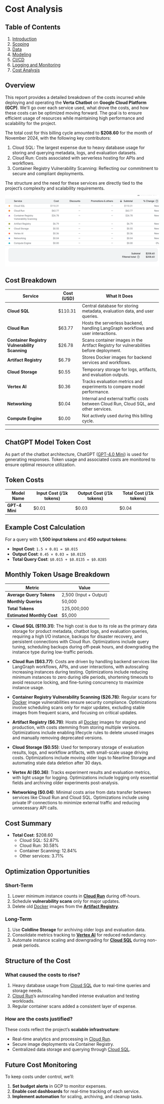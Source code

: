 # Cost Analysis

## Table of Contents
1. [Introduction](../project/1-introduction.md)
2. [Scoping](../project/2-scoping.md)
3. [Data](../project/3-data.md)
4. [Modeling](../project/4-modelling.md)
5. [CI/CD](../project/5-ci_cd.md)
6. [Logging and Monitoring](../project/6-logging.md)
7. [Cost Analysis](../project/7-cost_analysis.md)

## Overview

This report provides a detailed breakdown of the costs incurred while deploying and operating the **Verta Chatbot** on **Google Cloud Platform (GCP)**. We'll go over each service used, what drove the costs, and how these costs can be optimized moving forward. The goal is to ensure efficient usage of resources while maintaining high performance and scalability for the project.

The total cost for this billing cycle amounted to **$208.60** for the month of November 2024, with the following key contributors:
1. Cloud SQL: The largest expense due to heavy database usage for storing and querying metadata, logs, and evaluation datasets.
2. Cloud Run: Costs associated with serverless hosting for APIs and workflows.
3. Container Registry Vulnerability Scanning: Reflecting our commitment to secure and compliant deployments.

The structure and the need for these services are directly tied to the project’s complexity and scalability requirements.

![Google Cloud Cost ](../images/13.png)

## Cost Breakdown

| **Service**                                  | **Cost (USD)** | **What It Does**                                                                                 |
|----------------------------------------------|----------------|--------------------------------------------------------------------------------------------------|
| **Cloud SQL**                                | $110.31        | Central database for storing metadata, evaluation data, and user queries.                        |
| **Cloud Run**                                | $63.77         | Hosts the serverless backend, handling LangGraph workflows and user interactions.                |
| **Container Registry Vulnerability Scanning**| $26.78         | Scans container images in the Artifact Registry for vulnerabilities before deployment.           |
| **Artifact Registry**                        | $6.79          | Stores Docker images for backend services and workflows.                                         |
| **Cloud Storage**                            | $0.55          | Temporary storage for logs, artifacts, and evaluation outputs.                                   |
| **Vertex AI**                                | $0.36          | Tracks evaluation metrics and experiments to compare model performance.                          |
| **Networking**                               | $0.04          | Internal and external traffic costs between Cloud Run, Cloud SQL, and other services.            |
| **Compute Engine**                           | $0.00          | Not actively used during this billing cycle.                                                     |

---
## ChatGPT Model Token Cost

As part of the chatbot architecture, ChatGPT ([GPT-4.0 Mini]((https://openai.com/index/gpt-4o-mini-advancing-cost-efficient-intelligence/))) is used for generating responses. Token usage and associated costs are monitored to ensure optimal resource utilization.



## Token Costs

| **Model Name**  | **Input Cost (/1k tokens)** | **Output Cost (/1k tokens)** | **Total Cost (/1k tokens)** |
|------------------|-----------------------------|------------------------------|-----------------------------|
| **GPT-4 Mini**   | $0.01                      | $0.03                       | $0.04                      |



## Example Cost Calculation

For a query with **1,500 input tokens** and **450 output tokens**:

- **Input Cost**: `1.5 × 0.01 = $0.015`
- **Output Cost**: `0.45 × 0.03 = $0.0135`
- **Total Query Cost**: `$0.015 + $0.0135 = $0.0285`


## Monthly Token Usage Breakdown

| **Metric**                 | **Value**           |
|-----------------------------|---------------------|
| **Average Query Tokens**    | 2,500 (Input + Output) |
| **Monthly Queries**         | 50,000             |
| **Total Tokens**            | 125,000,000        |
| **Estimated Monthly Cost**  | $5,000             |



- **Cloud SQL ($110.31)**: The high cost is due to its role as the primary data storage for product metadata, chatbot logs, and evaluation queries, requiring a high I/O instance, backups for disaster recovery, and persistent connections with Cloud Run. Optimizations include query tuning, scheduling backups during off-peak hours, and downgrading the instance type during low-traffic periods.

- **Cloud Run ($63.77)**: Costs are driven by handling backend services like LangGraph workflows, APIs, and user interactions, with autoscaling increasing instances during testing. Optimizations include reducing minimum instances to zero during idle periods, shortening timeouts to avoid resource locking, and fine-tuning concurrency to maximize instance usage.

- **Container Registry Vulnerability Scanning ($26.78)**: Regular scans for [Docker](https://www.docker.com/) image vulnerabilities ensure security compliance. Optimizations involve scheduling scans only for major updates, excluding stable images from frequent scans, and focusing on critical updates.

- **Artifact Registry ($6.79)**: Hosts all [Docker](https://www.docker.com/) images for staging and production, with costs stemming from storing multiple versions. Optimizations include enabling lifecycle rules to delete unused images and manually removing deprecated versions.

- **Cloud Storage ($0.55)**: Used for temporary storage of evaluation results, logs, and workflow artifacts, with small-scale usage driving costs. Optimizations include moving older logs to Nearline Storage and automating stale data deletion after 30 days.

- **Vertex AI ($0.36)**: Tracks experiment results and evaluation metrics, with light usage for logging. Optimizations include logging only essential fields and archiving older experiments post-analysis.

- **Networking ($0.04)**: Minimal costs arise from data transfer between services like Cloud Run and Cloud SQL. Optimizations include using private IP connections to minimize external traffic and reducing unnecessary API calls.



## Cost Summary

- **Total Cost**: $208.60
  - Cloud SQL: 52.87%
  - Cloud Run: 30.58%
  - Container Scanning: 12.84%
  - Other services: 3.71%


## Optimization Opportunities

### Short-Term
1. Lower minimum instance counts in **[Cloud Run](https://cloud.google.com/run)** during off-hours.
2. Schedule **vulnerability scans** only for major updates.
3. Delete old [Docker](https://www.docker.com/) images from the **[Artifact Registry](https://cloud.google.com/artifact-registry/docs)**.

### Long-Term
1. Use **Coldline Storage** for archiving older logs and evaluation data.
2. Consolidate metrics tracking to **[Vertex AI](https://cloud.google.com/vertex-ai)** for reduced redundancy.
3. Automate instance scaling and downgrading for **[Cloud SQL](https://cloud.google.com/sql)** during non-peak periods.


## Structure of the Cost

### What caused the costs to rise?
1. Heavy database usage from [Cloud SQL](https://cloud.google.com/sql) due to real-time queries and storage needs.
2. [Cloud Run](https://cloud.google.com/run)’s autoscaling handled intense evaluation and testing workloads.
3. Regular container scans added a consistent layer of expense.

### How are the costs justified?
These costs reflect the project’s **scalable infrastructure**:
- Real-time analytics and processing in [Cloud Run](https://cloud.google.com/run).
- Secure image deployments via Container Registry.
- Centralized data storage and querying through [Cloud SQL](https://cloud.google.com/sql).


## Future Cost Monitoring

To keep costs under control, we’ll:
1. **Set budget alerts** in GCP to monitor expenses.
2. **Enable cost dashboards** for real-time tracking of each service.
3. **Implement automation** for scaling, archiving, and cleanup tasks.


